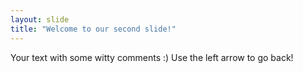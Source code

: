 ```yaml
---
layout: slide
title: "Welcome to our second slide!"
---
```

Your text with some witty comments :)
Use the left arrow to go back!
